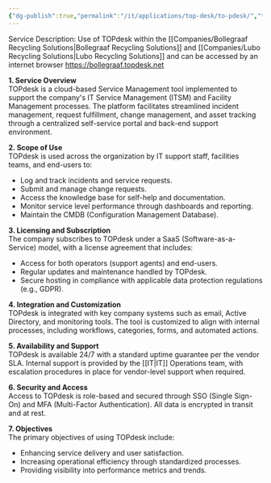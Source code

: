 ```yaml
---
{"dg-publish":true,"permalink":"/it/applications/top-desk/to-pdesk/","tags":["topdesk"],"noteIcon":"default"}
---
```


Service Description: Use of TOPdesk within the [[Companies/Bollegraaf Recycling Solutions\|Bollegraaf Recycling Solutions]] and [[Companies/Lubo Recycling Solutions\|Lubo Recycling Solutions]] and can be accessed by an internet browser https://bollegraaf.topdesk.net

**1. Service Overview**  
TOPdesk is a cloud-based Service Management tool implemented to support the company's IT Service Management (ITSM) and Facility Management processes. The platform facilitates streamlined incident management, request fulfillment, change management, and asset tracking through a centralized self-service portal and back-end support environment.

**2. Scope of Use**  
TOPdesk is used across the organization by IT support staff, facilities teams, and end-users to:
- Log and track incidents and service requests.
- Submit and manage change requests.
- Access the knowledge base for self-help and documentation.
- Monitor service level performance through dashboards and reporting.
- Maintain the CMDB (Configuration Management Database).

**3. Licensing and Subscription**  
The company subscribes to TOPdesk under a SaaS (Software-as-a-Service) model, with a license agreement that includes:
- Access for both operators (support agents) and end-users.
- Regular updates and maintenance handled by TOPdesk.
- Secure hosting in compliance with applicable data protection regulations (e.g., GDPR).

**4. Integration and Customization**  
TOPdesk is integrated with key company systems such as email, Active Directory, and monitoring tools. The tool is customized to align with internal processes, including workflows, categories, forms, and automated actions.

**5. Availability and Support**  
TOPdesk is available 24/7 with a standard uptime guarantee per the vendor SLA. Internal support is provided by the [[IT\|IT]] Operations team, with escalation procedures in place for vendor-level support when required.

**6. Security and Access**  
Access to TOPdesk is role-based and secured through SSO (Single Sign-On) and MFA (Multi-Factor Authentication). All data is encrypted in transit and at rest.

**7. Objectives**  
The primary objectives of using TOPdesk include:
- Enhancing service delivery and user satisfaction.
- Increasing operational efficiency through standardized processes.
- Providing visibility into performance metrics and trends.